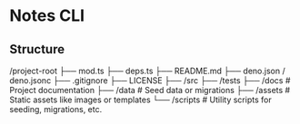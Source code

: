 # Notes CLI

## Structure

/project-root
  ├── mod.ts
  ├── deps.ts
  ├── README.md
  ├── deno.json / deno.jsonc
  ├── .gitignore
  ├── LICENSE
  ├── /src
  ├── /tests
  ├── /docs            # Project documentation
  ├── /data            # Seed data or migrations
  ├── /assets          # Static assets like images or templates
  └── /scripts         # Utility scripts for seeding, migrations, etc.

